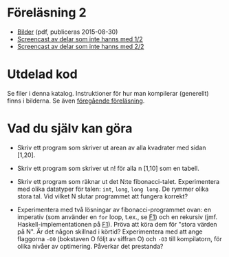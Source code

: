 # Föreläsning 2

* [Bilder](f2.pdf) (pdf, publiceras 2015-08-30)
* [Screencast av delar som inte hanns med 1/2](http://youtu.be/4w4miaUyhuA)
* [Screencast av delar som inte hanns med 2/2](http://youtu.be/S6TFKftlDp4)


# Utdelad kod

Se filer i denna katalog. Instruktioner för hur man kompilerar
(generellt) finns i bilderna. Se även
[föregående föreläsning](../L1/README.md).


# Vad du själv kan göra

* Skriv ett program som skriver ut arean av alla kvadrater med
  sidan [1,20].

* Skriv ett program som skriver ut n! för alla n [1,10] som
  en tabell.

* Skriv ett program som räknar ut det N:te fibonacci-talet.
  Experimentera med olika datatyper för talen: `int`, `long`,
  `long long`. De rymmer olika stora tal. Vid vilket N slutar
  programmet att fungera korrekt?
  
* Experimentera med två lösningar av fibonacci-programmet ovan: en
  imperativ (som använder en `for` loop, t.ex., se [F1](../F1))
  och en rekursiv (jmf. Haskell-implementationen på [F1](../F1)).
  Pröva att köra dem för "stora värden på N". Är det någon
  skillnad i körtid? Experimentera med att ange flaggorna `-O0`
  (bokstaven O följt av siffran O) och `-O3` till kompilatorn, för
  olika nivåer av optimering. Påverkar det prestanda?
